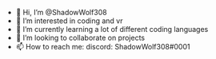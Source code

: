 - 👋 Hi, I’m @ShadowWolf308
- 👀 I’m interested in coding and vr
- 🌱 I’m currently learning a lot of different coding languages
- 💞️ I’m looking to collaborate on projects
- 📫 How to reach me: discord: ShadowWolf308#0001

<!---
ShadowWolf308/ShadowWolf308 is a ✨ special ✨ repository because its `README.md` (this file) appears on your GitHub profile.
You can click the Preview link to take a look at your changes.
--->
